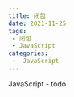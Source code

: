 ```yaml
---
title: 闭包
date: 2021-11-25
tags:
 - 闭包
 - JavaScript
categories:
 -  JavaScript
---
```


JavaScript - todo